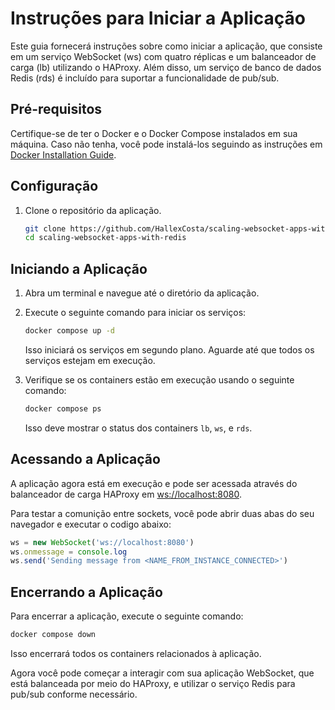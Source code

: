 # Instruções para Iniciar a Aplicação

Este guia fornecerá instruções sobre como iniciar a aplicação, que consiste em um serviço WebSocket (ws) com quatro réplicas e um balanceador de carga (lb) utilizando o HAProxy. Além disso, um serviço de banco de dados Redis (rds) é incluído para suportar a funcionalidade de pub/sub.

## Pré-requisitos

Certifique-se de ter o Docker e o Docker Compose instalados em sua máquina. Caso não tenha, você pode instalá-los seguindo as instruções em [Docker Installation Guide](https://docs.docker.com/get-docker/).

## Configuração

1. Clone o repositório da aplicação.

   ```bash
   git clone https://github.com/HallexCosta/scaling-websocket-apps-with-redis.git
   cd scaling-websocket-apps-with-redis
   ```

## Iniciando a Aplicação

1. Abra um terminal e navegue até o diretório da aplicação.

2. Execute o seguinte comando para iniciar os serviços:

   ```bash
   docker compose up -d
   ```

   Isso iniciará os serviços em segundo plano. Aguarde até que todos os serviços estejam em execução.

3. Verifique se os containers estão em execução usando o seguinte comando:

   ```bash
   docker compose ps
   ```

   Isso deve mostrar o status dos containers `lb`, `ws`, e `rds`.

## Acessando a Aplicação

A aplicação agora está em execução e pode ser acessada através do balanceador de carga HAProxy em [ws://localhost:8080](ws://localhost:8080).  

Para testar a comunição entre sockets, você pode abrir duas abas do seu navegador e executar o codigo abaixo:
```js
ws = new WebSocket('ws://localhost:8080')
ws.onmessage = console.log
ws.send('Sending message from <NAME_FROM_INSTANCE_CONNECTED>')
```

## Encerrando a Aplicação

Para encerrar a aplicação, execute o seguinte comando:

```bash
docker compose down
```

Isso encerrará todos os containers relacionados à aplicação.

Agora você pode começar a interagir com sua aplicação WebSocket, que está balanceada por meio do HAProxy, e utilizar o serviço Redis para pub/sub conforme necessário.